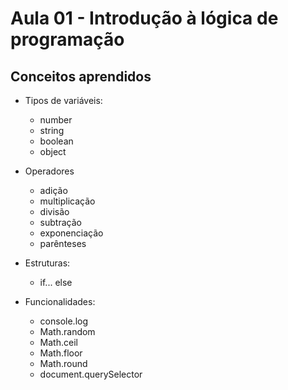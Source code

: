 # Aula 01 - Introdução à lógica de programação

## Conceitos aprendidos

- Tipos de variáveis:
  - number
  - string
  - boolean
  - object

- Operadores
  - adição
  - multiplicação
  - divisão
  - subtração
  - exponenciação
  - parênteses

- Estruturas:
  - if... else

- Funcionalidades:
  - console.log
  - Math.random
  - Math.ceil
  - Math.floor
  - Math.round
  - document.querySelector
